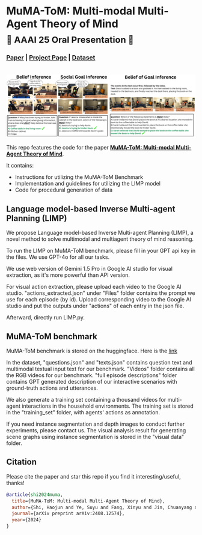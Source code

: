 # MuMA-ToM: Multi-modal Multi-Agent Theory of Mind  <br> <sub> 🚀 AAAI 25 Oral Presentation 🎤 </sub>
### [Paper](https://arxiv.org/abs/2408.12574) | [Project Page](https://scai.cs.jhu.edu/projects/MuMA-ToM/) | [Dataset](https://huggingface.co/datasets/SCAI-JHU/MUMA-TOM-BENCHMARK)<br><br>
![intro](figures/question_types.png)

This repo features the code for the paper [**MuMA-ToM: Multi-modal Multi-Agent Theory of Mind**](https://arxiv.org/abs/2408.12574).

It contains:
* Instructions for utilizing the MuMA-ToM Benchmark
* Implementation and guidelines for utilizing the LIMP model
* Code for procedural generation of data

## Language model-based Inverse Multi-agent Planning (LIMP)
We propose Language model-based Inverse Multi-agent Planning (LIMP), a novel method to solve multimodal and multiagent theory of mind reasoning. 

To run the LIMP on MuMA-ToM benchmark, please fill in your GPT api key in the files. We use GPT-4o for all our tasks.

We use web version of Gemini 1.5 Pro in Google AI studio for visual extraction, as it's more powerful than API version. 

For visual action extraction, please upload each video to the Google AI studio. "actions_extracted.json" under "Files" folder contains the prompt we use for each episode (by id). Upload corresponding video to the Google AI studio and put the outputs under "actions" of each entry in the json file. 

Afterward, directly run LIMP.py.

## MuMA-ToM benchmark
MuMA-ToM benchmark is stored on the huggingface. Here is the [link](https://huggingface.co/datasets/SCAI-JHU/MUMA-TOM-BENCHMARK/tree/main)

In the dataset, "questions.json" and "texts.json" contains question text and multimodal textual input text for our benchmark. "Videos" folder contains all the RGB videos for our benchmark. "full episode descriptions" folder contains GPT generated description of our interactive scenarios with ground-truth actions and utterances.

We also generate a training set containing a thousand videos for multi-agent interactions in the household environments. The training set is stored in the "training_set" folder, with agents' actions as annotation.

If you need instance segmentation and depth images to conduct further experiments, please contact us. The visual analysis result for generating scene graphs using instance segmentation is stored in the "visual data" folder.

## Citation
Please cite the paper and star this repo if you find it interesting/useful, thanks!

```bibtex
@article{shi2024muma,
  title={MuMA-ToM: Multi-modal Multi-Agent Theory of Mind},
  author={Shi, Haojun and Ye, Suyu and Fang, Xinyu and Jin, Chuanyang and Isik, Leyla and Kuo, Yen-Ling and Shu, Tianmin},
  journal={arXiv preprint arXiv:2408.12574},
  year={2024}
}
```

